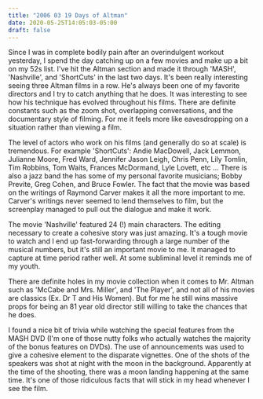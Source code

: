 ```yaml
---
title: "2006 03 19 Days of Altman"
date: 2020-05-25T14:05:03-05:00
draft: false
---
```


Since I was in complete bodily pain after an overindulgent workout yesterday, I spend the day catching up on a few movies and make up a bit on my 52s list. I've hit the Altman section and made it through 'MASH', 'Nashville', and 'ShortCuts' in the last two days. It's been really interesting seeing three Altman films in a row. He's always been one of my favorite directors and I try to catch anything that he does. It was interesting to see how his technique has evolved throughout his films. There are definite constants such as the zoom shot, overlapping conversations, and the documentary style of filming. For me it feels more like eavesdropping on a situation rather than viewing a film.

The level of actors who work on his films (and generally do so at scale) is tremendous. For example 'ShortCuts': Andie MacDowell, Jack Lemmon, Julianne Moore, Fred Ward, Jennifer Jason Leigh, Chris Penn, Lily Tomlin, Tim Robbins, Tom Waits, Frances McDormand, Lyle Lovett, etc ... There is also a jazz band the has some of my personal favorite musicians; Bobby Previte, Greg Cohen, and Bruce Fowler. The fact that the movie was based on the writings of Raymond Carver makes it all the more important to me. Carver's writings never seemed to lend themselves to film, but the screenplay managed to pull out the dialogue and make it work.

The movie 'Nashville' featured 24 (!) main characters. The editing necessary to create a cohesive story was just amazing. It's a tough movie to watch and I end up fast-forwarding through a large number of the musical numbers, but it's still an important movie to me. It managed to capture at time period rather well. At some subliminal level it reminds me of my youth.

There are definite holes in my movie collection when it comes to Mr. Altman such as 'McCabe and Mrs. Miller', and 'The Player', and not all of his movies are classics (Ex. Dr T and His Women). But for me he still wins massive props for being an 81 year old director still willing to take the chances that he does.

I found a nice bit of trivia while watching the special features from the MASH DVD (I'm one of those nutty folks who actually watches the majority of the bonus features on DVDs). The use of announcements was used to give a cohesive element to the disparate vignettes. One of the shots of the speakers was shot at night with the moon in the background. Apparently at the time of the shooting, there was a moon landing happening at the same time. It's one of those ridiculous facts that will stick in my head whenever I see the film.



